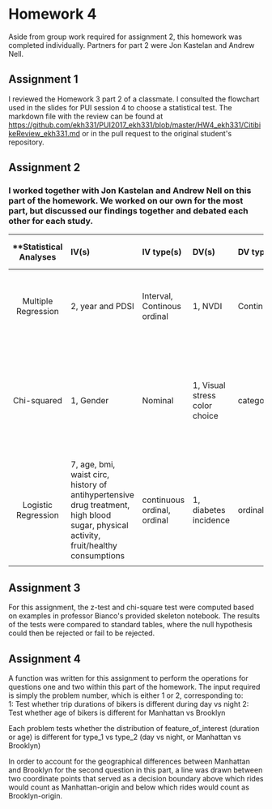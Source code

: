 # Homework 4

Aside from group work required for assignment 2, this homework was completed individually. Partners for part 2 were Jon Kastelan and Andrew Nell. 

## Assignment 1

I reviewed the Homework 3 part 2 of a classmate. I consulted the flowchart used in the slides for PUI session 4 to choose a statistical test. The markdown file with the review can be found at https://github.com/ekh331/PUI2017_ekh331/blob/master/HW4_ekh331/CitibikeReview_ekh331.md 
or in the pull request to the original student's repository.

## Assignment 2

### I worked together with Jon Kastelan and Andrew Nell on this part of the homework. We worked on our own for the most part, but discussed our findings together and debated each other for each study.

| **Statistical Analyses	|  IV(s)  |  IV type(s) |  DV(s)  |  DV type(s)  |  Control Var | Control Var type  | Question to be Answered | _H0_ | alpha | Link to Paper **| 
|:----------:|:----------|:------------|:-------------|:-------------|:------------|:------------- |:------------------|:----:|:-------:|:-------| 
|Multiple Regression|2, year and PDSI| Interval, Continous ordinal |1, NVDI| Continuous |n/a|n/a|Does climate wetness from PDSI affect the NVDI of China?|Climate wetness via PDSI per year has no effect on NVDI|0.05|(http://journals.plos.org/plosone/article?id=10.1371/journal.pone.0126044)|
Chi-squared	| 1, Gender | Nominal | 1, Visual stress color choice| categorical | age | continuous | 	Does gender affect visual stress color overlay preference? | There is no statistically significant difference between gender and visual stress color overlay choice | 0.04 | (http://journals.plos.org/plosone/article?id=10.1371/journal.pone.0163326) |
Logistic Regression	| 7, age, bmi, waist circ, history of antihypertensive drug treatment, high blood sugar, physical activity, fruit/healthy consumptions | continuous ordinal, ordinal | 1, diabetes incidence| ordinal | gender, year of cohort | categorical | 	Can a risk factor model evaluate risk for and predict diabetes incidence? | Variables don't have significant predictive power to evaluate risk for diabetes incidence| 0.05 |(http://care.diabetesjournals.org/content/26/3/725?26/3/725) |
  ||||||||| 
  
  ## Assignment 3
  
For this assignment, the z-test and chi-square test were computed based on examples in professor Bianco's provided skeleton notebook. The results of the tests were compared to standard tables, where the null hypothesis could then be rejected or fail to be rejected.

## Assignment 4

A function was written for this assignment to perform the operations for questions one and two within this part of the homework. 
The input required is simply the problem number, which is either 1 or 2, corresponding to:<br>
  1: Test whether trip durations of bikers is different during day vs night
  2: Test whether age of bikers is different for Manhattan vs Brooklyn
  <p>
  Each problem tests whether the distribution of feature_of_interest (duration or age) is 
  different for type_1 vs type_2 (day vs night, or Manhattan vs Brooklyn)
  <p>
 In order to account for the geographical differences between Manhattan and Brooklyn for the second question in this part, a line was drawn between two coordinate points that served as a decision boundary above which rides would count as Manhattan-origin and below which rides would count as Brooklyn-origin.
